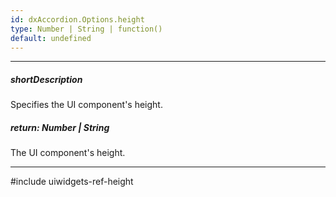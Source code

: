 ```yaml
---
id: dxAccordion.Options.height
type: Number | String | function()
default: undefined
---
```

---
##### shortDescription
Specifies the UI component's height.

##### return: Number | String
The UI component's height.

---
#include uiwidgets-ref-height